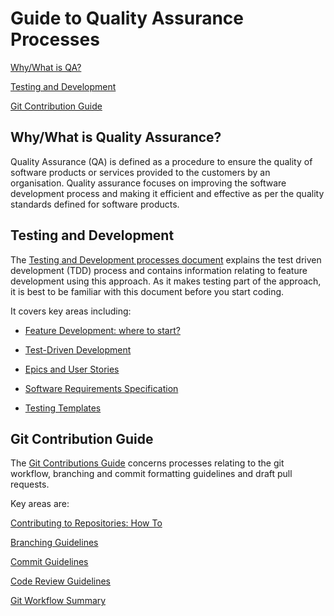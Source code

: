 # Guide to Quality Assurance Processes

[Why/What is QA?](#whywhat-is-quality-assurance)

[Testing and Development](#testing-and-development)

[Git Contribution Guide](#git-contribution-guide)

## Why/What is Quality Assurance?

Quality Assurance (QA) is defined as a procedure to ensure the quality of software products or services provided to the customers by an organisation. Quality assurance focuses on improving the software development process and making it efficient and effective as per the quality standards defined for software products.

## Testing and Development

The [Testing and Development processes document](testing-and-dev.md) explains the test driven development (TDD) process and contains information relating to feature development using this approach. As it makes testing part of the approach, it is best to be familiar with this document before you start coding.

It covers key areas including:

- [Feature Development: where to start?](testing-and-dev.md#feature-development-where-do-i-start)

- [Test-Driven Development](testing-and-dev.md#test-driven-development)

- [Epics and User Stories](testing-and-dev.md#epics-and-user-stories)

- [Software Requirements Specification](testing-and-dev.md#software-requirements-specification-document)

- [Testing Templates](testing-and-dev.md#testing-templates)

## Git Contribution Guide

The [Git Contributions Guide](git-contribution-guide.md) concerns processes relating to the git workflow, branching and commit formatting guidelines and draft pull requests.

Key areas are:

[Contributing to Repositories: How To](git-contribution-guide.md#contributing-to-repositories-how-to)

[Branching Guidelines](git-contribution-guide.md#branching-guidelines)

[Commit Guidelines](git-contribution-guide.md#commit-guidelines)

[Code Review Guidelines](git-contribution-guide.md#code-review-guidelines)

[Git Workflow Summary](git-contribution-guide.md#git-workflow-summary)
